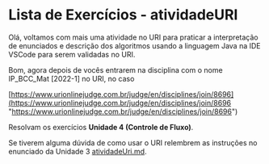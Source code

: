 # Lista de Exercícios - atividadeURI  

Olá, voltamos com mais uma atividade no URI para praticar a interpretação de enunciados e descrição dos algoritmos usando a linguagem Java na IDE VSCode para serem validadas no URI.  

Bom, agora depois de vocês entrarem na disciplina com o nome IP_BCC_Mat [2022-1] no URI, no caso 

<!-- [x]TODO:INICIO atualizar -->
[https://www.urionlinejudge.com.br/judge/en/disciplines/join/8696](<https://www.urionlinejudge.com.br/judge/en/disciplines/join/8696> "https://www.urionlinejudge.com.br/judge/en/disciplines/join/8696")  

Resolvam os exercícios **Unidade 4 (Controle de Fluxo)**.

Se tiverem alguma dúvida de como usar o URI relembrem as instruções no enunciado da Unidade 3 [atividadeUri.md](../Unidade3/atividadeUri.md "atividadeUri.md").  
